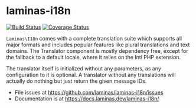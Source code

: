 # laminas-i18n

[![Build Status](https://travis-ci.org/laminas/laminas-i18n.svg?branch=master)](https://travis-ci.org/laminas/laminas-i18n)
[![Coverage Status](https://coveralls.io/repos/laminas/laminas-i18n/badge.svg?branch=master)](https://coveralls.io/r/laminas/laminas-i18n?branch=master)

`Laminas\I18n` comes with a complete translation suite which supports all major
formats and includes popular features like plural translations and text domains.
The Translator component is mostly dependency free, except for the fallback to a
default locale, where it relies on the Intl PHP extension.

The translator itself is initialized without any parameters, as any configuration
to it is optional. A translator without any translations will actually do nothing
but just return the given message IDs.

- File issues at https://github.com/laminas/laminas-i18n/issues
- Documentation is at https://docs.laminas.dev/laminas-i18n/
